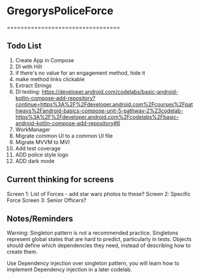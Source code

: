 # GregorysPoliceForce
=================================

Todo List
---------------
1. Create App in Compose 
2. DI with Hilt
3. if there's no value for an engagement method, hide it
4. make method links clickable
5. Extract Strings
6. DI testing: https://developer.android.com/codelabs/basic-android-kotlin-compose-add-repository?continue=https%3A%2F%2Fdeveloper.android.com%2Fcourses%2Fpathways%2Fandroid-basics-compose-unit-5-pathway-2%23codelab-https%3A%2F%2Fdeveloper.android.com%2Fcodelabs%2Fbasic-android-kotlin-compose-add-repository#6
7. WorkManager
8. Migrate common UI to a common UI file
9. Migrate MVVM to MVI
10. Add test coverage
11. ADD police style logo
12. ADD dark mode

Current thinking for screens
--------------
Screen 1: List of Forces  - add star wars photos to these?
Screen 2: Specific Force
Screen 3: Senior Officers?

Notes/Reminders
---------------
Warning: Singleton pattern is not a recommended practice. Singletons represent global states that are hard to predict, particularly in tests. Objects should define which dependencies they need, instead of describing how to create them.

Use Dependency injection over singleton pattern, you will learn how to implement Dependency injection in a later codelab.

